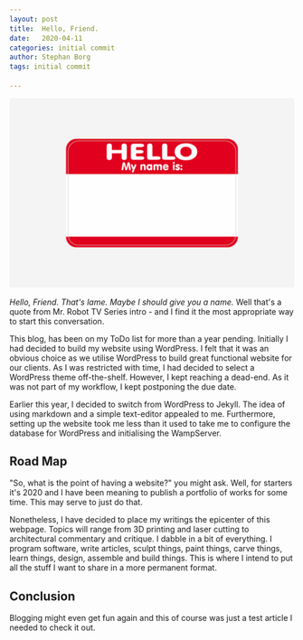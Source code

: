 ```yaml
---
layout: post
title:  Hello, Friend.
date:   2020-04-11
categories: initial commit
author: Stephan Borg
tags: initial commit

---
```


![Portfolio-artwork](/assets/img/posts/HELLO-FRIEND.png)

*Hello, Friend. That's lame. Maybe I should give you a name.* Well that's a quote from Mr. Robot TV Series intro - and I find it the most appropriate way to start this conversation. 

This blog, has been on my ToDo list for more than a year pending. Initially I had decided to build my website using WordPress. I felt that it was an obvious choice as we utilise WordPress to build great functional website for our clients. As I was restricted with time, I had decided to select a WordPress theme off-the-shelf. However, I kept reaching a dead-end. As it was not part of my workflow, I kept postponing the due date.

Earlier this year, I decided to switch from WordPress to Jekyll. The idea of using markdown and a simple text-editor appealed to me. Furthermore, setting up the website took me less than it used to take me to configure the database for WordPress and initialising the WampServer.

## Road Map

"So, what is the point of having a website?" you might ask. Well, for starters it's 2020 and I have been meaning to publish a portfolio of works for some time. This may serve to just do that.

Nonetheless, I have decided to place my writings the epicenter of this webpage. Topics will range from 3D printing and laser cutting to architectural commentary and critique. I dabble in a bit of everything. I program software, write articles, sculpt things, paint things, carve things, learn things, design, assemble and build things. This is where I intend to put all the stuff I want to share in a more permanent format.

## Conclusion

 Blogging might even get fun again and this of course was just a test article I needed to check it out.